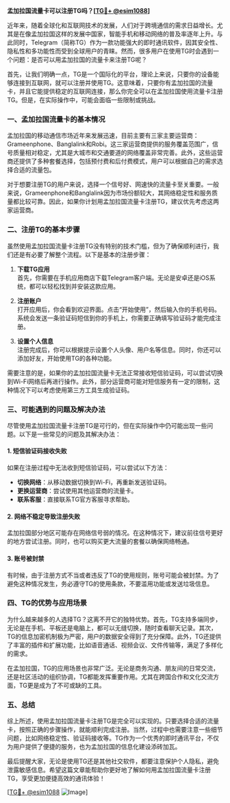 **孟加拉国流量卡可以注册TG吗？[[TG💪+ @esim1088](https://t.me/s/esim1088)]**

近年来，随着全球化和互联网技术的发展，人们对于跨境通信的需求日益增长。尤其是在像孟加拉国这样的发展中国家，智能手机和移动网络的普及率逐年上升。与此同时，Telegram（简称TG）作为一款功能强大的即时通讯软件，因其安全性、隐私性和多功能性而受到全球用户的青睐。然而，很多用户在使用TG时会遇到一个问题：是否可以用孟加拉国的流量卡来注册TG呢？

首先，让我们明确一点，TG是一个国际化的平台，理论上来说，只要你的设备能够连接到互联网，就可以注册并使用TG。这意味着，只要你有孟加拉国的流量卡，并且它能提供稳定的互联网连接，那么你完全可以在孟加拉国使用流量卡注册TG。但是，在实际操作中，可能会面临一些限制或挑战。

### 一、孟加拉国流量卡的基本情况

孟加拉国的移动通信市场近年来发展迅速，目前主要有三家主要运营商：Grameenphone、Banglalink和Robi。这三家运营商提供的服务覆盖范围广，信号质量相对稳定，尤其是大城市和交通要道的网络覆盖非常完善。此外，这些运营商还提供了多种套餐选择，包括预付费和后付费模式，用户可以根据自己的需求选择合适的流量包。

对于想要注册TG的用户来说，选择一个信号好、网速快的流量卡至关重要。一般来说，Grameenphone和Banglalink因为市场份额较大，其网络稳定性和服务质量都比较可靠。因此，如果你计划用孟加拉国流量卡注册TG，建议优先考虑这两家运营商。

### 二、注册TG的基本步骤

虽然使用孟加拉国流量卡注册TG没有特别的技术门槛，但为了确保顺利进行，我们还是有必要了解整个流程。以下是基本的注册步骤：

1. **下载TG应用**  
   首先，你需要在手机应用商店下载Telegram客户端。无论是安卓还是iOS系统，都可以轻松找到并安装这款应用。

2. **注册账户**  
   打开应用后，你会看到欢迎界面。点击“开始使用”，然后输入你的手机号码。系统会发送一条验证码短信到你的手机上，你需要正确填写验证码才能完成注册。

3. **设置个人信息**  
   注册完成后，你可以根据提示设置个人头像、用户名等信息。同时，你还可以添加好友，开始使用TG的各种功能。

需要注意的是，如果你的孟加拉国流量卡无法正常接收短信验证码，可以尝试切换到Wi-Fi网络后再进行操作。此外，部分运营商可能对短信服务有一定的限制，这种情况下可以考虑使用第三方工具生成验证码。

### 三、可能遇到的问题及解决办法

尽管使用孟加拉国流量卡注册TG是可行的，但在实际操作中仍可能出现一些问题。以下是一些常见的问题及其解决办法：

#### 1. 短信验证码接收失败
如果在注册过程中无法收到短信验证码，可以尝试以下方法：
- **切换网络**：从移动数据切换到Wi-Fi，再重新发送验证码。
- **更换运营商**：尝试使用其他运营商的流量卡。
- **联系客服**：直接联系TG官方客服寻求帮助。

#### 2. 网络不稳定导致注册失败
孟加拉国部分地区可能存在网络信号弱的情况。在这种情况下，建议前往信号更好的地方尝试注册。同时，也可以购买更大流量的套餐以确保网络畅通。

#### 3. 账号被封禁
有时候，由于注册方式不当或者违反了TG的使用规则，账号可能会被封禁。为了避免这种情况发生，务必遵守TG的使用条款，不要滥用功能或发送垃圾信息。

### 四、TG的优势与应用场景

为什么越来越多的人选择TG？这离不开它的独特优势。首先，TG支持多端同步，无论是在手机、平板还是电脑上，都可以无缝切换，随时查看聊天记录。其次，TG的信息加密机制极为严密，用户的数据安全得到了充分保障。此外，TG还提供了丰富的插件和扩展功能，比如语音通话、视频会议、文件传输等，满足了多样化的需求。

在孟加拉国，TG的应用场景也非常广泛。无论是商务沟通、朋友间的日常交流，还是社区活动的组织协调，TG都能发挥重要作用。尤其在跨国合作和文化交流方面，TG更是成为了不可或缺的工具。

### 五、总结

综上所述，使用孟加拉国流量卡注册TG是完全可以实现的。只要选择合适的流量卡，按照正确的步骤操作，就能顺利完成注册。当然，过程中也需要注意一些细节问题，比如网络稳定性、验证码接收等。TG作为一个优秀的即时通讯平台，不仅为用户提供了便捷的服务，也为孟加拉国的信息化建设添砖加瓦。

最后提醒大家，无论是使用TG还是其他社交软件，都要注意保护个人隐私，避免泄露敏感信息。希望这篇文章能帮助你更好地了解如何用孟加拉国流量卡注册TG，享受更加便捷高效的通讯体验！

[[TG💪+ @esim1088](https://t.me/s/esim1088) ![Image](https://i.postimg.cc/4NQfJmqS/Snipaste-2025-05-13-00-14-12.png)]